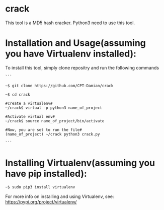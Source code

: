 # crack
  This tool is a MD5 hash cracker. 
    Python3 need to use this tool.

# Installation and Usage(assuming you have Virtualenv installed):
  To install this tool, simply clone repositry and run the following commands
  
    ```
    
    ~$ git clone https://github.com/CPT-Damian/crack
    
    ~$ cd crack
    
    #create a virtualenv#
    ~/crack$ virtual -p python3 name_of_project
    
    #Activate virtual env#
    ~/crack$ source name_of_project/bin/activate
    
    #Now, you are set to run the file#
    (name_of_project) ~/crack python3 crack.py
    
    ```
    



# Installing Virtualenv(assuming you have pip installed):
  ```
  ~$ sudo pip3 install virtualenv
  ```
  For more info on installing and using Virtualenv, see: https://pypi.org/project/virtualenv/
  



























